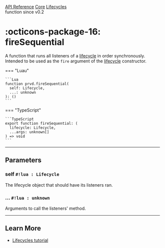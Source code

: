 <div class="pmwdoc-reference-breadcrumbs">
<a href="../../../">API Reference</a>
<a href="../../">Core</a>
<a href="../">Lifecycles</a>
</div>
<div class="pmwdoc-reference-tags">
<span class="pmwdoc-reference-highlight">function</span>
<span class="pmwdoc-reference-since">since v0.2</span>
</div>

# :octicons-package-16: fireSequential

A function that runs all listeners of a [lifecycle](../types/lifecycle.md) in
order synchronously. Intended to be used as the `fire` argument of the
[lifecycle](../types/lifecycle.md) constructor.

=== "Luau"

    ```Lua
    function prvd.fireSequential(
      self: Lifecycle,
      ...: unknown
    ): ()
    ```

=== "TypeScript"

    ```TypeScript
    export function fireSequential: (
      lifecycle: Lifecycle,
      ...args: unknown[]
    ) => void
    ```

---

## Parameters

### self `#!lua : Lifecycle`

The lifecycle object that should have its listeners ran.

### ... `#!lua : unknown`

Arguments to call the listeners' method.

---

## Learn More

- [Lifecycles tutorial](../../../tutorials/fundamentals/lifecycles.md)
